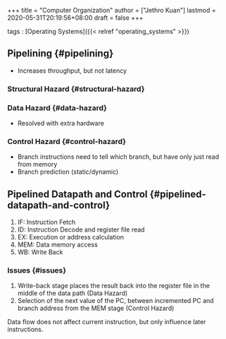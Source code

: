 +++
title = "Computer Organization"
author = ["Jethro Kuan"]
lastmod = 2020-05-31T20:19:56+08:00
draft = false
+++

tags
: [Operating Systems]({{< relref "operating_systems" >}})

## Pipelining {#pipelining}

- Increases throughput, but not latency

### Structural Hazard {#structural-hazard}

### Data Hazard {#data-hazard}

- Resolved with extra hardware

### Control Hazard {#control-hazard}

- Branch instructions need to tell which branch, but have only just
  read from memory
- Branch prediction (static/dynamic)

## Pipelined Datapath and Control {#pipelined-datapath-and-control}

1.  IF: Instruction Fetch
2.  ID: Instruction Decode and register file read
3.  EX: Execution or address calculation
4.  MEM: Data memory access
5.  WB: Write Back

### Issues {#issues}

1.  Write-back stage places the result back into the register file in
    the middle of the data path (Data Hazard)
2.  Selection of the next value of the PC, between incremented PC and
    branch address from the MEM stage (Control Hazard)

Data flow does not affect current instruction, but only influence
later instructions.
